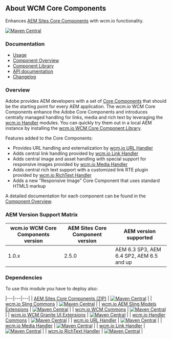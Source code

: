## About WCM Core Components

Enhances [AEM Sites Core Components][adobe-core-components] with wcm.io functionality.

[![Maven Central](https://maven-badges.herokuapp.com/maven-central/io.wcm/io.wcm.wcm.core.components/badge.svg)](https://maven-badges.herokuapp.com/maven-central/io.wcm/io.wcm.wcm.core.components)


### Documentation

* [Usage][usage]
* [Component Overview][components]
* [Component Library][component-library]
* [API documentation][apidocs]
* [Changelog][changelog]


### Overview

Adobe provides AEM developers with a set of [Core Components][adobe-core-components] that should be the starting point for every AEM application. The wcm.io WCM Core Components enhance the Adobe Core Components and introduces centrally managed handling for links, media and rich text by leveraging the [wcm.io Handler][wcmio-handler] modules. You can quickly try them out in a local AEM instance by installing the [wcm.io WCM Core Component Library][component-library].

Features added to the Core Components:

* Provides URL handling and externalization by [wcm.io URL Handler][wcmio-handler-url]
* Adds central link handling provided by [wcm.io Link Handler][wcmio-handler-link]
* Adds central image and asset handling with special support for responsive images provided by [wcm.io Media Handler][wcmio-handler-media]
* Adds central rich text support with a customized link RTE plugin provided by [wcm.io RichText Handler][wcmio-handler-richtext]
* Adds a new "Responsive Image" Core Component that uses standard HTML5 markup

A detailed documentation for each component can be found in the [Component Overview][components].


### AEM Version Support Matrix

|wcm.io WCM Core Components version | AEM Sites Core Component version | AEM version supported
|-----------------------------------|----------------------------------|-------------------------------------------
|1.0.x                              | 2.5.0                            | AEM 6.3 SP3, AEM 6.4 SP2, AEM 6.5 and up


### Dependencies

To use this module you have to deploy also:

|---|---|---|
| [AEM Sites Core Components (ZIP)](https://maven-badges.herokuapp.com/maven-central/com.adobe.cq/core.wcm.components.all) | [![Maven Central](https://maven-badges.herokuapp.com/maven-central/com.adobe.cq/core.wcm.components.all/badge.svg)](https://maven-badges.herokuapp.com/maven-central/com.adobe.cq/core.wcm.components.all) |
| [wcm.io Sling Commons](https://maven-badges.herokuapp.com/maven-central/io.wcm/io.wcm.sling.commons) | [![Maven Central](https://maven-badges.herokuapp.com/maven-central/io.wcm/io.wcm.sling.commons/badge.svg)](https://maven-badges.herokuapp.com/maven-central/io.wcm/io.wcm.sling.commons) |
| [wcm.io AEM Sling Models Extensions](https://maven-badges.herokuapp.com/maven-central/io.wcm/io.wcm.sling.models) | [![Maven Central](https://maven-badges.herokuapp.com/maven-central/io.wcm/io.wcm.sling.models/badge.svg)](https://maven-badges.herokuapp.com/maven-central/io.wcm/io.wcm.sling.models) |
| [wcm.io WCM Commons](https://maven-badges.herokuapp.com/maven-central/io.wcm/io.wcm.wcm.commons) | [![Maven Central](https://maven-badges.herokuapp.com/maven-central/io.wcm/io.wcm.wcm.commons/badge.svg)](https://maven-badges.herokuapp.com/maven-central/io.wcm/io.wcm.wcm.commons) |
| [wcm.io WCM Granite UI Extensions](https://maven-badges.herokuapp.com/maven-central/io.wcm/io.wcm.wcm.ui.granite) | [![Maven Central](https://maven-badges.herokuapp.com/maven-central/io.wcm/io.wcm.wcm.ui.granite/badge.svg)](https://maven-badges.herokuapp.com/maven-central/io.wcm/io.wcm.wcm.ui.granite) |
| [wcm.io Handler Commons](https://maven-badges.herokuapp.com/maven-central/io.wcm/io.wcm.handler.commons) | [![Maven Central](https://maven-badges.herokuapp.com/maven-central/io.wcm/io.wcm.handler.commons/badge.svg)](https://maven-badges.herokuapp.com/maven-central/io.wcm/io.wcm.handler.commons) |
| [wcm.io URL Handler](https://maven-badges.herokuapp.com/maven-central/io.wcm/io.wcm.handler.url) | [![Maven Central](https://maven-badges.herokuapp.com/maven-central/io.wcm/io.wcm.handler.url/badge.svg)](https://maven-badges.herokuapp.com/maven-central/io.wcm/io.wcm.handler.url) |
| [wcm.io Media Handler](https://maven-badges.herokuapp.com/maven-central/io.wcm/io.wcm.handler.media) | [![Maven Central](https://maven-badges.herokuapp.com/maven-central/io.wcm/io.wcm.handler.media/badge.svg)](https://maven-badges.herokuapp.com/maven-central/io.wcm/io.wcm.handler.media) |
| [wcm.io Link Handler](https://maven-badges.herokuapp.com/maven-central/io.wcm/io.wcm.handler.link) | [![Maven Central](https://maven-badges.herokuapp.com/maven-central/io.wcm/io.wcm.handler.link/badge.svg)](https://maven-badges.herokuapp.com/maven-central/io.wcm/io.wcm.handler.link) |
| [wcm.io RichText Handler](https://maven-badges.herokuapp.com/maven-central/io.wcm/io.wcm.handler.richtext) | [![Maven Central](https://maven-badges.herokuapp.com/maven-central/io.wcm/io.wcm.handler.richtext/badge.svg)](https://maven-badges.herokuapp.com/maven-central/io.wcm/io.wcm.handler.richtext) |


[apidocs]: core/apidocs/
[changelog]: changes-report.html
[adobe-core-components]: https://github.com/adobe/aem-core-wcm-components
[wcmio-handler]: https://wcm.io/handler/
[wcmio-handler-url]: https://wcm.io/handler/url/
[wcmio-handler-link]: https://wcm.io/handler/link/
[wcmio-handler-media]: https://wcm.io/handler/media/
[wcmio-handler-richtext]: https://wcm.io/handler/richtext/
[usage]: usage.html
[component-library]: component-library.html
[components]: components.html
